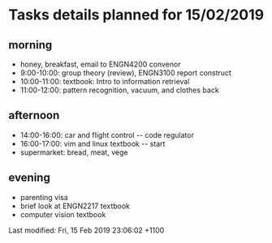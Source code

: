 # Tasks details planned for 15/02/2019
## morning
* honey, breakfast, email to ENGN4200 convenor
* 9:00-10:00: group theory (review), ENGN3100 report construct
* 10:00-11:00: textbook: Intro to information retrieval
* 11:00-12:00: pattern recognition, vacuum, and clothes back

## afternoon
* 14:00-16:00: car and flight control -- code regulator
* 16:00-17:00: vim and linux textbook -- start
* supermarket: bread, meat, vege

## evening
* parenting visa
* brief look at ENGN2217 textbook
* computer vision textbook


Last modified: Fri, 15 Feb 2019 23:06:02 +1100
